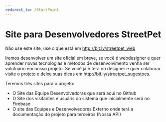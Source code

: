 ```yaml
---
redirect_to: /StartPoint
---
```

Site para Desenvolvedores StreetPet
===================================

Não use este site, use o que está em http://bit.ly/streetpet_web

Iremos desenvolver um site oficial em breve, se você é webdesigner e quer aprender novas tecnologias e métodos de desenvolvimento venha ser volutnário em nosso projeto. Se você já é fera no designer e quer colaborar visite o projeto e deixe suas dicas em http://bit.ly/streetpet_sugestoes.

Teremos três sites para o projeto:

- O Site das Equipe Desenvolvedoras que será aqui no Github
- O Site dos visitantes e  usuáris do sistema que inicialmente será no Firebase 
- O site das Equipes e Desenvolvedores Externo onde terá a documentação do projeto para terceiros (Nossa API)
